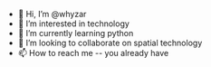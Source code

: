 - 👋 Hi, I’m @whyzar
- 👀 I’m interested in technology
- 🌱 I’m currently learning python
- 💞️ I’m looking to collaborate on spatial technology
- 📫 How to reach me -- you already have

<!---
whyzar/whyzar is a ✨ special ✨ repository because its `README.md` (this file) appears on your GitHub profile.
You can click the Preview link to take a look at your changes.
--->
